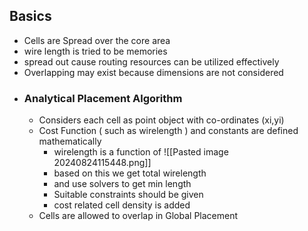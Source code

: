 ## Basics
- Cells are Spread over the core area
- wire length is tried to be memories
- spread out cause routing resources can be utilized effectively
- Overlapping may exist because dimensions are not considered
- ### Analytical Placement Algorithm
	- Considers each cell as point object with co-ordinates (xi,yi)
	- Cost Function ( such as wirelength ) and constants are defined mathematically 
		- wirelength is a function of
		![[Pasted image 20240824115448.png]]
		-  based on this we get total wirelength
		-  and use solvers to get min length
		- Suitable constraints should be given
		- cost related cell density is added
	- Cells are allowed to overlap in Global Placement